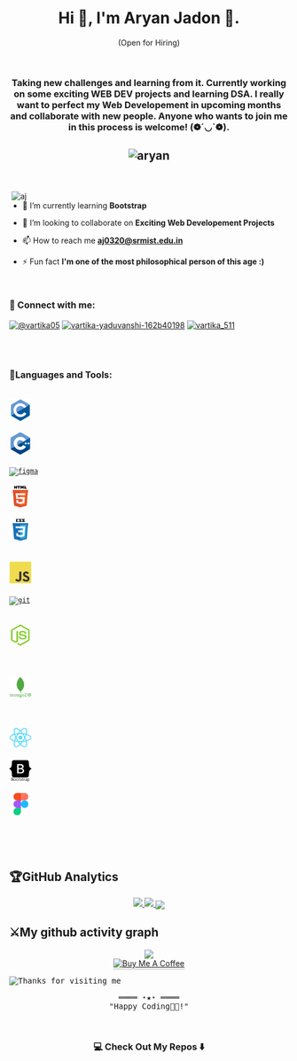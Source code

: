 <h1 align="center">Hi 👋, I'm Aryan Jadon 👦.</h1>

<p align="center"> (Open for Hiring)</p>
<br>

<h3 align="center">Taking new challenges and learning from it. Currently working on some exciting WEB DEV projects and learning DSA. I really want to perfect my Web Developement in upcoming months and collaborate with new people. Anyone who wants to join me in this process is welcome! (❁´◡`❁).</h3>

<h2><p align="center"> <img src="https://komarev.com/ghpvc/?username=your-github-username&color=blueviolet" alt="aryan" /> 
  
 </p></h2>

<br>

<a href="#" ><img align="right" height="auto" src="https://media1.giphy.com/media/lP8xu5t2DLGG045H8F/giphy.gif" alt="aj" height="100%" width="500px" /></a>


- 🌱 I’m currently learning **Bootstrap**

- 👯 I’m looking to collaborate on **Exciting Web Developement Projects**

- 📫 How to reach me **aj0320@srmist.edu.in**

- ⚡ Fun fact **I'm one of the most philosophical person of this age :)**

<br>

<h3 align="left">🎁 Connect with me:</h3>
<p align="left">
<a href="https://twitter.com/@AryanSi18261284" target="blank"><img align="center" src="https://raw.githubusercontent.com/rahuldkjain/github-profile-readme-generator/master/src/images/icons/Social/twitter.svg" alt="@vartika05" height="30" width="40" /></a>
<a href="https://www.linkedin.com/in/aryan-j-4971ab1b7/" target="blank"><img align="center" src="https://raw.githubusercontent.com/rahuldkjain/github-profile-readme-generator/master/src/images/icons/Social/linked-in-alt.svg" alt="vartika-yaduvanshi-162b40198" height="30" width="40" /></a>
<a href="https://www.instagram.com/xplicitly_stellarized/" target="blank"><img align="center" src="https://raw.githubusercontent.com/rahuldkjain/github-profile-readme-generator/master/src/images/icons/Social/instagram.svg" alt="vartika_511" height="30" width="40" /></a>
</p>
<br>

<br>

<h3 align="left">💢Languages and Tools:</h3>
<p align="right"> 

 <code><a href="https://www.cprogramming.com/" target="_blank" rel="noreferrer"> <img src="https://raw.githubusercontent.com/devicons/devicon/master/icons/c/c-original.svg" alt="c" width="40" height="40"/> </a> </code>
 <code><a href="https://www.w3schools.com/cpp/" target="_blank" rel="noreferrer"> <img src="https://raw.githubusercontent.com/devicons/devicon/master/icons/cplusplus/cplusplus-original.svg" alt="cplusplus" width="40" height="40"/> </a> </code>
  <code><a href="https://dev.java/learn/" target="_blank" rel="noreferrer"> 
            <img src="https://cdn.jsdelivr.net/gh/devicons/devicon/icons/java/java-original.svg" alt="figma" width="40" height="40"/>  </a> </code>
   <code><a href="https://www.w3.org/html/" target="_blank" rel="noreferrer"> <img src="https://raw.githubusercontent.com/devicons/devicon/master/icons/html5/html5-original-wordmark.svg" alt="html5" width="40" height="40"/> </a> </code>
 <code><a href="https://www.w3schools.com/css/" target="_blank" rel="noreferrer"> <img src="https://raw.githubusercontent.com/devicons/devicon/master/icons/css3/css3-original-wordmark.svg" alt="css3" width="40" height="40"/> </a> </code>
  <code> <a href="https://developer.mozilla.org/en-US/docs/Web/JavaScript" target="_blank" rel="noreferrer"> <img src="https://raw.githubusercontent.com/devicons/devicon/master/icons/javascript/javascript-original.svg" alt="javascript" width="40" height="40"/> </a> </code>
 <code><a href="https://git-scm.com/" target="_blank" rel="noreferrer"> <img src="https://www.vectorlogo.zone/logos/git-scm/git-scm-icon.svg" alt="git" width="40" height="40"/> </a> </code>
<code> <a href="https://nodejs.org" target="_blank" rel="noreferrer"> <img src="https://raw.githubusercontent.com/devicons/devicon/master/icons/nodejs/nodejs-original.svg" alt="nodejs" width="40" height="40"/> </a> </code> <br> <br>
 <code><a href="https://www.mongodb.com/" target="_blank" rel="noreferrer"> <img src="https://raw.githubusercontent.com/devicons/devicon/master/icons/mongodb/mongodb-plain-wordmark.svg" alt="mongodb" width="40" height="40"/> </a> </code> 

 <code><a href="https://react.org" target="_blank" rel="noreferrer"> <img src="https://raw.githubusercontent.com/devicons/devicon/master/icons/react/react-original.svg" alt="reactjs" width="40" height="40"/>  </a> </code>
 <code><a href="https://getbootstrap.com" target="_blank" rel="noreferrer"> <img src="https://raw.githubusercontent.com/devicons/devicon/master/icons/bootstrap/bootstrap-plain-wordmark.svg" alt="bootstrap" width="40" height="40"/> </a> </code>
   <code><a href="https://figma.com" target="_blank" rel="noreferrer"> <img src="https://raw.githubusercontent.com/devicons/devicon/master/icons/figma/figma-original.svg" alt="figma" width="40" height="40"/>  </a> </code>

 <br> <br>
  
## 🏆GitHub Analytics 

<p align="center">
<a href="https://github.com/Aryan-Jadon18">
  <img height="180em" src="https://github-readme-stats.vercel.app/api?username=Aryan-Jadon18&count_private=true&show_icons=true&theme=midnight-purple" />
  <img height="180em" src="https://github-readme-stats-eight-theta.vercel.app/api/top-langs/?username=Aryan-Jadon18&theme=midnight-purple&layout=compact&langs_count=10&exclude_repo=gamebase&hide=objective-c,c,java" />
  <img align="center" height="180em" src="https://github-readme-streak-stats.herokuapp.com/?user=Aryan-Jadon18&theme=midnight-purple"/>
</a>
</p>

## ⚔My github activity graph

<p align="center">
<a href="https://github.com/Aryan-Jadon18g">
  <img align="center" height="360em" src="https://activity-graph.herokuapp.com/graph?username=Aryan-Jadon18&theme=nightowl"/>
</a>
  <br>
  <a href="https://www.buymeacoffee.com/aryanjadon" target="_blank"><img src="https://www.buymeacoffee.com/assets/img/custom_images/orange_img.png" alt="Buy Me A Coffee" style="height: 41px !important;width: 174px !important;box-shadow: 0px 3px 2px 0px rgba(190, 190, 190, 0.5) !important;-webkit-box-shadow: 0px 3px 2px 0px rgba(190, 190, 190, 0.5) !important;" ></a>
</p>

<samp>
 <img height="120" alt="Thanks for visiting me" width="100%" src="https://raw.githubusercontent.com/BrunnerLivio/brunnerlivio/master/images/marquee.svg" />
    <p align="center">
        ════ ⋆★⋆ ════
        <br>
        "Happy Coding👨‍💻!"
    </p>
</samp>
<br>

<h3  align="center">💻 Check Out My Repos ⬇️ </h3>
<br>
